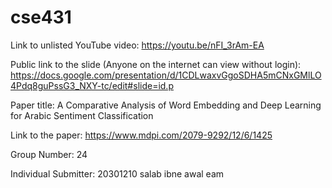 # cse431
Link to unlisted YouTube video:
https://youtu.be/nFI_3rAm-EA

Public link to the slide (Anyone on the internet can view without login):
https://docs.google.com/presentation/d/1CDLwaxvGgoSDHA5mCNxGMlLO4Pdq8guPssG3_NXY-tc/edit#slide=id.p

Paper title:
A Comparative Analysis of Word Embedding and Deep Learning for Arabic Sentiment Classification

Link to the paper:
https://www.mdpi.com/2079-9292/12/6/1425

Group Number:
24

Individual Submitter:
20301210 salab ibne awal eam
